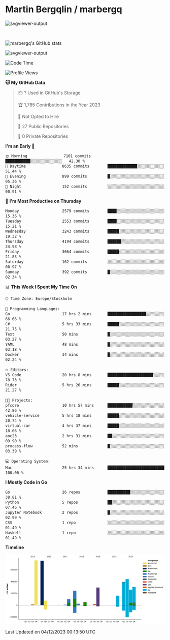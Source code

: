 # Martin Bergqlin / marbergq

![svgviewer-output](https://user-images.githubusercontent.com/2405410/206014777-22d41ecb-c24f-421d-b7d9-bba2cb5bb0de.svg)

<br>

<!--- [![Martin's Week](https://github-readme-stats.vercel.app/api/wakatime?username=marbergq&theme=dark)](https://github.com/anuraghazra/github-readme-stats) -->

![marbergq's GitHub stats](https://github-readme-stats.vercel.app/api?username=marbergq&count_private=true&show_icons=true)

![svgviewer-output](https://wakatime.com/badge/user/3f0a2069-6683-4e19-9a4a-7d21ea815067.svg)

<!--START_SECTION:waka-->
![Code Time](http://img.shields.io/badge/Code%20Time-3%2C567%20hrs%2040%20mins-blue)

![Profile Views](http://img.shields.io/badge/Profile%20Views-0-blue)

**🐱 My GitHub Data** 

> 📦 ? Used in GitHub's Storage 
 > 
> 🏆 1,785 Contributions in the Year 2023
 > 
> 🚫 Not Opted to Hire
 > 
> 📜 27 Public Repositories 
 > 
> 🔑 0 Private Repositories 
 > 
**I'm an Early 🐤** 

```text
🌞 Morning                7101 commits        ███████████░░░░░░░░░░░░░░   42.30 % 
🌆 Daytime                8635 commits        █████████████░░░░░░░░░░░░   51.44 % 
🌃 Evening                899 commits         █░░░░░░░░░░░░░░░░░░░░░░░░   05.36 % 
🌙 Night                  152 commits         ░░░░░░░░░░░░░░░░░░░░░░░░░   00.91 % 
```
📅 **I'm Most Productive on Thursday** 

```text
Monday                   2579 commits        ████░░░░░░░░░░░░░░░░░░░░░   15.36 % 
Tuesday                  2553 commits        ████░░░░░░░░░░░░░░░░░░░░░   15.21 % 
Wednesday                3243 commits        █████░░░░░░░░░░░░░░░░░░░░   19.32 % 
Thursday                 4194 commits        ██████░░░░░░░░░░░░░░░░░░░   24.98 % 
Friday                   3664 commits        █████░░░░░░░░░░░░░░░░░░░░   21.83 % 
Saturday                 162 commits         ░░░░░░░░░░░░░░░░░░░░░░░░░   00.97 % 
Sunday                   392 commits         █░░░░░░░░░░░░░░░░░░░░░░░░   02.34 % 
```


📊 **This Week I Spent My Time On** 

```text
🕑︎ Time Zone: Europe/Stockholm

💬 Programming Languages: 
Go                       17 hrs 2 mins       █████████████████░░░░░░░░   66.66 % 
C#                       5 hrs 33 mins       █████░░░░░░░░░░░░░░░░░░░░   21.75 % 
Text                     50 mins             █░░░░░░░░░░░░░░░░░░░░░░░░   03.27 % 
YAML                     48 mins             █░░░░░░░░░░░░░░░░░░░░░░░░   03.18 % 
Docker                   34 mins             █░░░░░░░░░░░░░░░░░░░░░░░░   02.24 % 

🔥 Editors: 
VS Code                  20 hrs 8 mins       ████████████████████░░░░░   78.73 % 
Rider                    5 hrs 26 mins       █████░░░░░░░░░░░░░░░░░░░░   21.27 % 

🐱‍💻 Projects: 
pfcore                   10 hrs 57 mins      ███████████░░░░░░░░░░░░░░   42.86 % 
vehicle-service          5 hrs 18 mins       █████░░░░░░░░░░░░░░░░░░░░   20.74 % 
virtual-car              4 hrs 37 mins       █████░░░░░░░░░░░░░░░░░░░░   18.06 % 
aoc23                    2 hrs 31 mins       ██░░░░░░░░░░░░░░░░░░░░░░░   09.90 % 
process-flow             52 mins             █░░░░░░░░░░░░░░░░░░░░░░░░   03.39 % 

💻 Operating System: 
Mac                      25 hrs 34 mins      █████████████████████████   100.00 % 
```

**I Mostly Code in Go** 

```text
Go                       26 repos            ██████████░░░░░░░░░░░░░░░   38.81 % 
Python                   5 repos             ██░░░░░░░░░░░░░░░░░░░░░░░   07.46 % 
Jupyter Notebook         2 repos             █░░░░░░░░░░░░░░░░░░░░░░░░   02.99 % 
CSS                      1 repo              ░░░░░░░░░░░░░░░░░░░░░░░░░   01.49 % 
Haskell                  1 repo              ░░░░░░░░░░░░░░░░░░░░░░░░░   01.49 % 
```



**Timeline**

![Lines of Code chart](https://raw.githubusercontent.com/marbergq/marbergq/main/assets/bar_graph.png)


 Last Updated on 04/12/2023 00:13:50 UTC
<!--END_SECTION:waka-->
